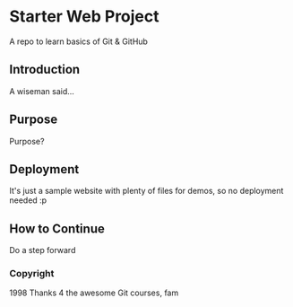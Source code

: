 # Starter Web Project

A repo to learn basics of Git & GitHub

## Introduction

A wiseman said...

## Purpose

Purpose?

## Deployment

It's just a sample website with plenty of files for demos, so no deployment needed :p

## How to Continue

Do a step forward

### Copyright

1998 Thanks 4 the awesome Git courses, fam
